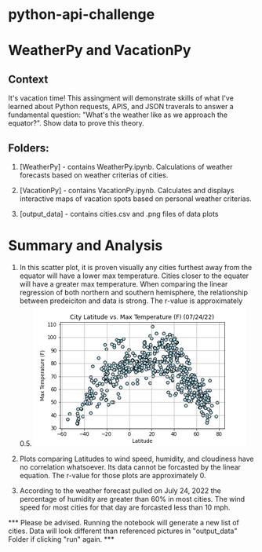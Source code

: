 # python-api-challenge
# WeatherPy and VacationPy

## Context
It's vacation time! This assingment will demonstrate skills of what I've learned about Python requests, APIS, and JSON traverals to answer a fundamental question: "What's the weather like as we approach the equator?". Show data to prove this theory. 


## Folders:

1. [WeatherPy] - contains WeatherPy.ipynb. Calculations of weather forecasts based on weather criterias of cities. 

2. [VacationPy] - contains VacationPy.ipynb. Calculates and displays interactive maps of vacation spots based on personal weather criterias. 

3. [output_data] - contains cities.csv and .png files of data plots


# Summary and Analysis

1. In this scatter plot, it is proven visually any cities furthest away from the equator will have a lower max temperature. Cities closer to the equater will have a greater max temperature. When comparing the linear regression of both northern and southern hemisphere, the relationship between predeiciton and data is strong. The r-value is approximately 0.5. 
![Lat_MaxTemp](output_data/lat_temp.png)

2. Plots comparing Latitudes to wind speed, humidity, and cloudiness have no correlation whatsoever. Its data cannot be forcasted by the linear equation. The r-value for those plots are approximately 0. 


3. According to the weather forecast pulled on July 24, 2022 the percentage of humidity are greater than 60% in most cities. The wind speed for most cities for that day are forcasted less than 10 mph. 

*** Please be advised. Running the notebook will generate a new list of cities. Data will look different than referenced pictures in "output_data" Folder if clicking "run" again. ***

